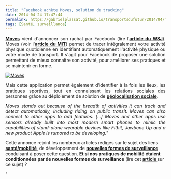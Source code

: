 ```yaml
---
title: "Facebook achète Moves, solution de tracking"
date: 2014-04-24 17:47:44
permalink: https://gabrielplassat.github.io/transportsdufutur/2014/04/facebook-achete-moves-solution-de-tracking.html
tags: [Santé, surveillance]
---
```


<p style="text-align: justify"><a href="http://www.moves-app.com/" target="_blank"><strong>Moves</strong></a> vient d'annoncer son rachat par Facebook (lire l'<a href="http://blogs.wsj.com/digits/2014/04/24/with-app-acquisition-facebook-enters-fitness-tracking-market/" target="_blank"><strong>article du WSJ</strong></a>). Moves (voir l'<a href="http://www.technologyreview.com/news/510491/every-step-you-take-tracked-automatically/" target="_blank"><strong>article du MIT</strong></a>) permet de tracer intégralement votre activité physique quotidienne en identifiant automatiquement l'activité physique ou votre mode de transport. Il s'agit pour Facebook de proposer une solution permettant de mieux connaître son activité, pour améliorer ses pratiques et se maintenir en forme. </p> <p style="text-align: justify"><a class="asset-img-link" href="https://gabrielplassat.github.io/transportsdufutur/wp-content/uploads/sites/6/old/6a0120a66d2ad4970b01a511a81817970c-pi.jpg"><img alt="Moves" border="0" class="asset  asset-image at-xid-6a0120a66d2ad4970b01a511a81817970c image-full img-responsive" src="/wp-content/uploads/sites/6/old/6a0120a66d2ad4970b01a511a81817970c-800wi.jpg" title="Moves" /></a></p> <p style="text-align: justify">Mais cette application permet également d'identifier à la fois les lieux, les pratiques sportives, tout en connaissant les relations sociales des personnes grâce au déploiement de solution de <a href="http://www.lefigaro.fr/secteur/high-tech/2014/04/18/01007-20140418ARTFIG00265-facebook-se-lance-dans-la-geolocalisation-sociale.php" target="_blank"><strong>géolocalisation sociale</strong></a>.</p>  <!--more-->  <p style="text-align: justify"><em>Moves stands out because of the breadth of activities it can track and detect automatically, including riding on public transit. Moves can also connect to other apps to add features. [...] Moves and other apps use sensors already built into most modern smart phones to mimic the capabilities of stand-alone wearable devices like Fitbit, Jawbone Up and a new product Apple is rumored to be developing.</em>"</p> <p style=""text-align: justify"">Cette annonce rejoint les nombreux articles rédigés sur le sujet des liens <a href="https://gabrielplassat.github.io/transportsdufutur/?s=sante"" target=""_blank""><strong>santé/mobilité</strong></a>, de développement de <a href="https://gabrielplassat.github.io/transportsdufutur/?s=surveillance"" target=""_blank""><strong>nouvelles formes de surveillance</strong></a> conduisant à poser cette question. <strong>Et si nos pratiques de mobilité étaient conditionnées par de nouvelles formes de surveillance</strong> (lire cet <a href="https://gabrielplassat.github.io/transportsdufutur/2013/08/les-technologies-de-surveillance-vont-structurer-nos-pratiques-de-mobilites.html"" target=""_blank""><strong>article</strong> </a>sur ce sujet) ?</p>"
